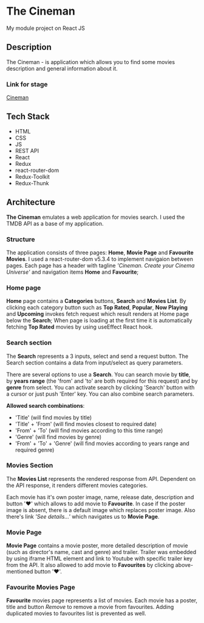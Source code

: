 # The Cineman
My module project on React JS

## Description
The Cineman - is application which allows you to find some movies description and general information about it.


### Link for stage
[Cineman](https://cineman-six.vercel.app/)

## Tech Stack
- HTML
- CSS
- JS
- REST API
- React
- Redux
- react-router-dom 
- Redux-Toolkit
- Redux-Thunk

## Architecture
**The Cineman** emulates a web application for movies search. I used the TMDB API as a base of my application. 

### Structure
The application consists of three pages: **Home**, **Movie Page** and **Favourite Movies**. I used a react-router-dom v5.3.4 to implement navigaion between pages. 
Each page has a header with tagline *'Cineman. Create your Cinema Universe'* and navigation items **Home** and **Favourite**;

### Home page
**Home** page contains a **Categories** buttons, **Search** and **Movies List**. 
By clicking each category button such as **Top Rated**, **Popular**, **Now Playing** and **Upcoming** invokes fetch request which result renders at Home page below the **Search**; When page is loading at the first time it is automatically fetching **Top Rated** movies by using useEffect React hook.

### Search section
The **Search** represents a 3 inputs, select and send a request button. The Search section contains a data from input/select as query parameters. 

There are several options to use a **Search**. You can search movie by **title**, by **years range** (the 'from' and 'to' are both required for this request) and by **genre** from select. You can activate search by clicking 'Search' button with a cursor or just push 'Enter' key.
You can also combine search parameters.

**Allowed search combinations**: 
- 'Title' (will find movies by title)
- 'Title' + 'From' (will find movies closest to required date) 
- 'From' + 'To' (will find movies according to this time range)
- 'Genre' (will find movies by genre)
- 'From' + 'To' + 'Genre' (will find movies according to years range and required genre)

### Movies Section
The **Movies List** represents the rendered response from API.
Dependent on the API response, it renders different movies categories.

Each movie has it's own poster image, name, release date, description and button '❤' which allows to add movie to **Favourite**. 
In case if the poster image is absent, there is a default image which replaces poster image. Also there's link *'See details...'* which navigates us to **Movie Page**.


### Movie Page
**Movie Page** contains a movie poster, more detailed description of movie (such as director's name, cast and genre) and trailer. 
Trailer was embedded by using iframe HTML element and link to Youtube with specific trailer key from the API.
It also allowed to add movie to **Favourites** by clicking above-mentioned button '❤'.


### Favourite Movies Page
**Favourite** movies page represents a list of movies. Each movie has a poster, title and button *Remove* to remove a movie from favourites. 
Adding duplicated movies to favourites list is prevented as well.

